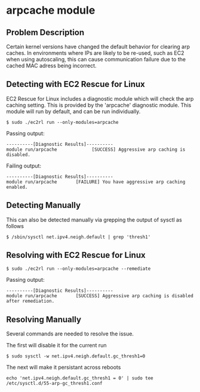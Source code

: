 # arpcache module

## Problem Description

Certain kernel versions have changed the default behavior for clearing arp caches. In environments where IPs are likely to be re-used, such as EC2 when using autoscaling, this can cause communication failure due to the cached MAC adress being incorrect.

## Detecting with EC2 Rescue for Linux

EC2 Rescue for Linux includes a diagnostic module which will check the arp caching setting.  This is provided by the 'arpcache' diagnostic module.  This module will run by default, and can be run individually.

```commandline
$ sudo ./ec2rl run --only-modules=arpcache
```

Passing output:

```commandline
----------[Diagnostic Results]----------
module run/arpcache             [SUCCESS] Aggressive arp caching is disabled.
```

Failing output:

```commandline
----------[Diagnostic Results]----------
module run/arpcache       [FAILURE] You have aggressive arp caching enabled.
```

## Detecting Manually

This can also be detected manually via grepping the output of sysctl as follows

```commandline
$ /sbin/sysctl net.ipv4.neigh.default | grep 'thresh1'
```

## Resolving with EC2 Rescue for Linux

```commandline
$ sudo ./ec2rl run --only-modules=arpcache --remediate
```

Passing output:
```commandline
----------[Diagnostic Results]----------
module run/arpcache       [SUCCESS] Aggressive arp caching is disabled after remediation. 
```

## Resolving Manually

Several commands are needed to resolve the issue.

The first will disable it for the current run

```commandline
$ sudo sysctl -w net.ipv4.neigh.default.gc_thresh1=0
```

The next will make it persistant across reboots

```commandline
echo 'net.ipv4.neigh.default.gc_thresh1 = 0' | sudo tee /etc/sysctl.d/55-arp-gc_thresh1.conf
```
